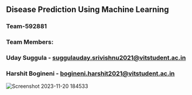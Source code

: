 ## Disease Prediction Using Machine Learning

### Team-592881
### Team Members:
### Uday Suggula -  suggulauday.srivishnu2021@vitstudent.ac.in

### Harshit Bogineni -  bogineni.harshit2021@vitstudent.ac.in

![Screenshot 2023-11-20 184533](https://github.com/smartinternz02/SI-GuidedProject-611642-1700551037/assets/129844163/30f88cac-05d2-4bbc-a894-7ea77f06ae99)

